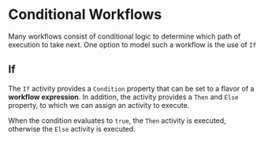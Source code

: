 # Conditional Workflows

Many workflows consist of conditional logic to determine which path of execution to take next.
One option to model such a workflow is the use of `If`

## If

The `If` activity provides a `Condition` property that can be set to a flavor of a **workflow expression**.
In addition, the activity provides a `Then` and `Else` property, to which we can assign an activity to execute.

When the condition evaluates to `true`, the `Then` activity is executed, otherwise the `Else` activity is executed. 

